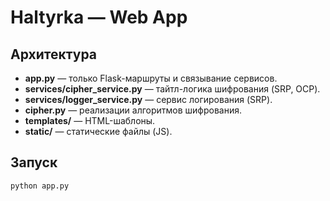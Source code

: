 # Haltyrka — Web App

## Архитектура

- **app.py** — только Flask-маршруты и связывание сервисов.
- **services/cipher_service.py** — тайтл-логика шифрования (SRP, OCP).
- **services/logger_service.py** — сервис логирования (SRP).
- **cipher.py** — реализации алгоритмов шифрования.
- **templates/** — HTML-шаблоны.
- **static/** — статические файлы (JS).

## Запуск
```bash
python app.py
```